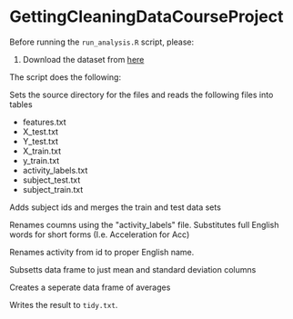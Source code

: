 # GettingCleaningDataCourseProject

Before running the `run_analysis.R` script, please:

1. Download the dataset from [here](https://d396qusza40orc.cloudfront.net/getdata%2Fprojectfiles%2FUCI%20HAR%20Dataset.zip)

The script does the following:

Sets the source directory for the files and reads the following files into tables
- features.txt
- X_test.txt
- Y_test.txt
- X_train.txt
- y_train.txt
- activity_labels.txt
- subject_test.txt
- subject_train.txt

Adds subject ids and merges the train and test data sets

Renames coumns using the "activity_labels" file.  Substitutes full English words for short forms (I.e. Acceleration for Acc)

Renames activity from id to proper English name.

Subsetts data frame to just mean and standard deviation columns

Creates a seperate data frame of averages

Writes the result to `tidy.txt`.